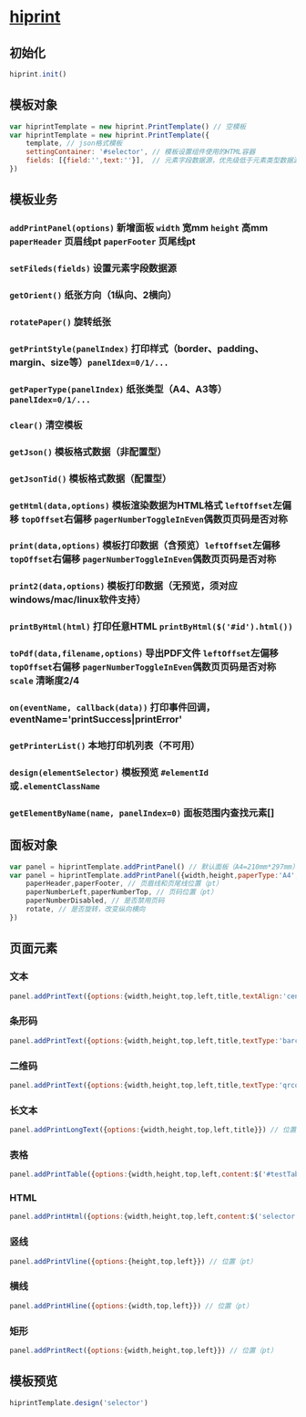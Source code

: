# [hiprint](http://hiprint.io/)

## 初始化

```js
hiprint.init()
```

## 模板对象

```js
var hiprintTemplate = new hiprint.PrintTemplate() // 空模板
var hiprintTemplate = new hiprint.PrintTemplate({
    template, // json格式模板
    settingContainer: '#selector', // 模板设置组件使用的HTML容器
    fields: [{field:'',text:''}],  // 元素字段数据源，优先级低于元素类型数据源，fields?下拉框:输入框
})
```

## 模板业务

### `addPrintPanel(options)` 新增面板 `width` 宽mm `height` 高mm `paperHeader` 页眉线pt `paperFooter` 页尾线pt

### `setFileds(fields)` 设置元素字段数据源

### `getOrient()` 纸张方向（1纵向、2横向）

### `rotatePaper()` 旋转纸张

### `getPrintStyle(panelIndex)` 打印样式（border、padding、margin、size等）`panelIdex=0/1/...`

### `getPaperType(panelIndex)` 纸张类型（A4、A3等）`panelIdex=0/1/...`

### `clear()` 清空模板

### `getJson()` 模板格式数据（非配置型）

### `getJsonTid()` 模板格式数据（配置型）

### `getHtml(data,options)` 模板渲染数据为HTML格式 `leftOffset`左偏移 `topOffset`右偏移 `pagerNumberToggleInEven`偶数页页码是否对称

### `print(data,options)` 模板打印数据（含预览）`leftOffset`左偏移 `topOffset`右偏移 `pagerNumberToggleInEven`偶数页页码是否对称

### `print2(data,options)` 模板打印数据（无预览，须对应windows/mac/linux软件支持）

### `printByHtml(html)` 打印任意HTML `printByHtml($('#id').html())`

### `toPdf(data,filename,options)` 导出PDF文件 `leftOffset`左偏移 `topOffset`右偏移 `pagerNumberToggleInEven`偶数页页码是否对称 `scale` 清晰度2/4

### `on(eventName, callback(data))` 打印事件回调，eventName='printSuccess|printError'

### `getPrinterList()` 本地打印机列表（不可用）

### `design(elementSelector)` 模板预览 `#elementId`或`.elementClassName`

### `getElementByName(name, panelIndex=0)` 面板范围内查找元素[]

## 面板对象

```js
var panel = hiprintTemplate.addPrintPanel() // 默认面板（A4=210mm*297mm）
var panel = hiprintTemplate.addPrintPanel({width,height,paperType:'A4',
    paperHeader,paperFooter, // 页眉线和页尾线位置（pt）
    paperNumberLeft,paperNumberTop, // 页码位置（pt）
    paperNumberDisabled, // 是否禁用页码
    rotate, // 是否旋转，改变纵向横向
})
```

## 页面元素

### 文本

```js
panel.addPrintText({options:{width,height,top,left,title,textAlign:'center'}}) // 位置（pt）
```

### 条形码

```js
panel.addPrintText({options:{width,height,top,left,title,textType:'barcode'}}) // 位置（pt）
```

### 二维码

```js
panel.addPrintText({options:{width,height,top,left,title,textType:'qrcode'}}) // 位置（pt）
```

### 长文本

```js
panel.addPrintLongText({options:{width,height,top,left,title}}) // 位置（pt）
```

### 表格

```js
panel.addPrintTable({options:{width,height,top,left,content:$('#testTable').html()}}) // 位置（pt）
```

### HTML

```js
panel.addPrintHtml({options:{width,height,top,left,content:$('selector').html()}}) // 位置（pt）
```

### 竖线

```js
panel.addPrintVline({options:{height,top,left}}) // 位置（pt）
```

### 横线

```js
panel.addPrintHline({options:{width,top,left}}) // 位置（pt）
```

### 矩形

```js
panel.addPrintRect({options:{width,height,top,left}}) // 位置（pt）
```

## 模板预览

```js
hiprintTemplate.design('selector')
```
